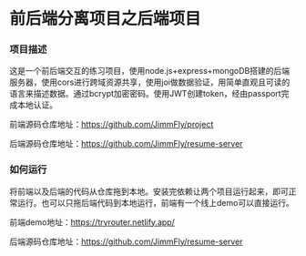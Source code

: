 # 前后端分离项目之后端项目

### 项目描述

这是一个前后端交互的练习项目，使用node.js+express+mongoDB搭建的后端服务器，使用cors进行跨域资源共享，使用joi做数据验证，用简单直观且可读的语言来描述数据。通过bcrypt加密密码。使用JWT创建token，经由passport完成本地认证。

前端源码仓库地址：https://github.com/JimmFly/project

后端源码仓库地址：https://github.com/JimmFly/resume-server

### 如何运行

将前端以及后端的代码从仓库拖到本地。安装完依赖让两个项目运行起来，即可正常运行。也可以只拖后端代码到本地运行，前端有一个线上demo可以直接运行。

前端demo地址：https://tryrouter.netlify.app/

后端源码仓库地址：https://github.com/JimmFly/resume-server